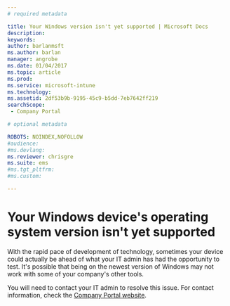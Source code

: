 ```yaml
---
# required metadata

title: Your Windows version isn't yet supported | Microsoft Docs
description:
keywords:
author: barlanmsftms.author: barlan
manager: angrobe
ms.date: 01/04/2017
ms.topic: article
ms.prod:
ms.service: microsoft-intune
ms.technology:
ms.assetid: 2df53b9b-9195-45c9-b5dd-7eb7642ff219searchScope: - Company Portal

# optional metadata

ROBOTS: NOINDEX,NOFOLLOW
#audience:
#ms.devlang:
ms.reviewer: chrisgre
ms.suite: ems
#ms.tgt_pltfrm:
#ms.custom:

---
```

# Your Windows device's operating system version isn't yet supported

With the rapid pace of development of technology, sometimes your device could actually be ahead of what your IT admin has had the opportunity to test. It's possible that being on the newest version of Windows may not work with some of your company's other tools.

You will need to contact your IT admin to resolve this issue. For contact information, check the [Company Portal website](http://portal.manage.microsoft.com).
